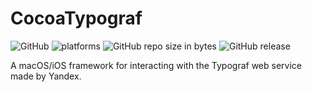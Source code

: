 # CocoaTypograf

![GitHub](https://img.shields.io/github/license/mashape/apistatus.svg) ![platforms](https://img.shields.io/badge/platform-iOS%20%7C%20macOS-lightgrey.svg) ![GitHub repo size in bytes](https://img.shields.io/github/repo-size/badges/shields.svg) ![GitHub release](https://img.shields.io/github/release/qubyte/rubidium.svg)

A macOS/iOS framework for interacting with the Typograf web service made by Yandex.

